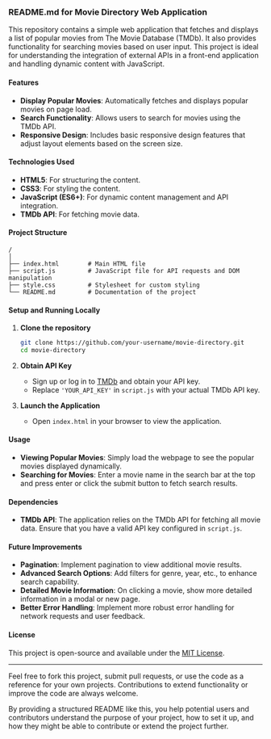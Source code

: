 ### README.md for Movie Directory Web Application

This repository contains a simple web application that fetches and displays a list of popular movies from The Movie Database (TMDb). It also provides functionality for searching movies based on user input. This project is ideal for understanding the integration of external APIs in a front-end application and handling dynamic content with JavaScript.

#### Features

- **Display Popular Movies**: Automatically fetches and displays popular movies on page load.
- **Search Functionality**: Allows users to search for movies using the TMDb API.
- **Responsive Design**: Includes basic responsive design features that adjust layout elements based on the screen size.

#### Technologies Used

- **HTML5**: For structuring the content.
- **CSS3**: For styling the content.
- **JavaScript (ES6+)**: For dynamic content management and API integration.
- **TMDb API**: For fetching movie data.

#### Project Structure

```plaintext
/
│
├── index.html        # Main HTML file
├── script.js         # JavaScript file for API requests and DOM manipulation
├── style.css         # Stylesheet for custom styling
└── README.md         # Documentation of the project
```

#### Setup and Running Locally

1. **Clone the repository**

   ```bash
   git clone https://github.com/your-username/movie-directory.git
   cd movie-directory
   ```

2. **Obtain API Key**

   - Sign up or log in to [TMDb](https://www.themoviedb.org/) and obtain your API key.
   - Replace `'YOUR_API_KEY'` in `script.js` with your actual TMDb API key.

3. **Launch the Application**

   - Open `index.html` in your browser to view the application.

#### Usage

- **Viewing Popular Movies**: Simply load the webpage to see the popular movies displayed dynamically.
- **Searching for Movies**: Enter a movie name in the search bar at the top and press enter or click the submit button to fetch search results.

#### Dependencies

- **TMDb API**: The application relies on the TMDb API for fetching all movie data. Ensure that you have a valid API key configured in `script.js`.

#### Future Improvements

- **Pagination**: Implement pagination to view additional movie results.
- **Advanced Search Options**: Add filters for genre, year, etc., to enhance search capability.
- **Detailed Movie Information**: On clicking a movie, show more detailed information in a modal or new page.
- **Better Error Handling**: Implement more robust error handling for network requests and user feedback.

#### License

This project is open-source and available under the [MIT License](LICENSE).

---

Feel free to fork this project, submit pull requests, or use the code as a reference for your own projects. Contributions to extend functionality or improve the code are always welcome.

By providing a structured README like this, you help potential users and contributors understand the purpose of your project, how to set it up, and how they might be able to contribute or extend the project further.